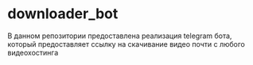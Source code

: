 # downloader_bot
В данном репозитории предоставлена реализация telegram бота, который предоставляет ссылку на скачивание видео почти с любого видеохостинга
